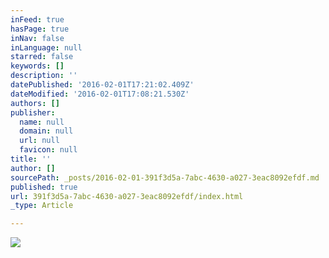 ```yaml
---
inFeed: true
hasPage: true
inNav: false
inLanguage: null
starred: false
keywords: []
description: ''
datePublished: '2016-02-01T17:21:02.409Z'
dateModified: '2016-02-01T17:08:21.530Z'
authors: []
publisher:
  name: null
  domain: null
  url: null
  favicon: null
title: ''
author: []
sourcePath: _posts/2016-02-01-391f3d5a-7abc-4630-a027-3eac8092efdf.md
published: true
url: 391f3d5a-7abc-4630-a027-3eac8092efdf/index.html
_type: Article

---
```

![](https://the-grid-user-content.s3-us-west-2.amazonaws.com/913831b8-d643-4aab-b0ca-c9a500e59e5a.png)